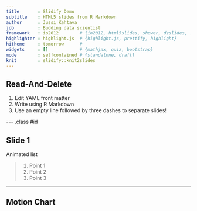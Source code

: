 ```yaml
---
title       : Slidify Demo      
subtitle    : HTML5 slides from R Markdown
author      : Jussi Kahtava
job         : Budding data scientist
framework   : io2012        # {io2012, html5slides, shower, dzslides, ...}
highlighter : highlight.js  # {highlight.js, prettify, highlight}
hitheme     : tomorrow      # 
widgets     : []            # {mathjax, quiz, bootstrap}
mode        : selfcontained # {standalone, draft}
knit        : slidify::knit2slides
---
```


## Read-And-Delete

1. Edit YAML front matter
2. Write using R Markdown
3. Use an empty line followed by three dashes to separate slides!

--- .class #id 

## Slide 1

Animated list

> 1. Point 1
> 2. Point 2
> 3. Point 3

---

## Motion Chart





